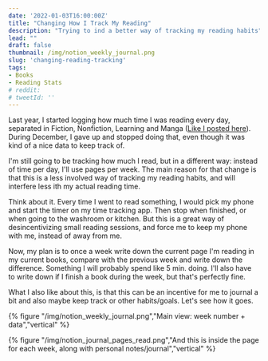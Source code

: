```yaml
---
date: '2022-01-03T16:00:00Z'
title: "Changing How I Track My Reading"
description: "Trying to ind a better way of tracking my reading habits"
lead: ""
draft: false
thumbnail: /img/notion_weekly_journal.png
slug: 'changing-reading-tracking'
tags:
- Books
- Reading Stats
# reddit: 
# tweetId: ''
---
```


Last year, I started logging how much time I was reading every day, separated in Fiction, Nonfiction, Learning and Manga ([Like I posted here](/post/reading-stats-so-far-sept2021/)). During December, I gave up and stopped doing that, even though it was kind of a nice data to keep track of. 

I'm still going to be tracking how much I read, but in a different way: instead of time per day, I'll use pages per week. The main reason for that change is that this is a less involved way of tracking my reading habits, and will interfere less ith my actual reading time.

Think about it. Every time I went to read something, I would pick my phone and start the timer on my time tracking app. Then stop when finished, or when going to the washroom or kitchen. But this is a great way of desincentivizing small reading sessions, and force me to keep my phone with me, instead of away from me.

Now, my plan is to once a week write down the current page I'm reading in my current books, compare with the previous week and write down the difference. Something I will probably spend like 5 min. doing. I'll also have to write down if I finish a book during the week, but that's perfectly fine.

What I also like about this, is that this can be an incentive for me to journal a bit and also maybe keep track or other habits/goals. Let's see how it goes.

{% figure "/img/notion_weekly_journal.png","Main view: week number + data","vertical" %}

{% figure "/img/notion_journal_pages_read.png","And this is inside the page for each week, along with personal notes/journal","vertical" %}

